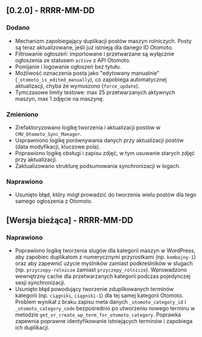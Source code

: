 ## [0.2.0] - RRRR-MM-DD
### Dodano
- Mechanizm zapobiegający duplikacji postów maszyn rolniczych. Posty są teraz aktualizowane, jeśli już istnieją dla danego ID Otomoto.
- Filtrowanie ogłoszeń: importowane i przetwarzane są wyłącznie ogłoszenia ze statusem `active` z API Otomoto.
- Pomijanie i logowanie ogłoszeń bez tytułu.
- Możliwość oznaczenia posta jako "edytowany manualnie" (`_otomoto_is_edited_manually`), co zapobiega automatycznej aktualizacji, chyba że wymuszono (`force_update`).
- Tymczasowe limity testowe: max 25 przetwarzanych aktywnych maszyn, max 1 zdjęcie na maszynę.

### Zmieniono
- Zrefaktoryzowano logikę tworzenia i aktualizacji postów w `CMU_Otomoto_Sync_Manager`.
- Usprawniono logikę porównywania danych przy aktualizacji postów (data modyfikacji, kluczowe pola).
- Poprawiono logikę obsługi i zapisu zdjęć, w tym usuwanie starych zdjęć przy aktualizacji.
- Zaktualizowano strukturę podsumowania synchronizacji w logach.

### Naprawiono
- Usunięto błąd, który mógł prowadzić do tworzenia wielu postów dla tego samego ogłoszenia z Otomoto.

## [Wersja bieżąca] - RRRR-MM-DD
### Naprawiono
- Poprawiono logikę tworzenia slugów dla kategorii maszyn w WordPress, aby zapobiec duplikatom z numerycznymi przyrostkami (np. `kombajny-1`) oraz aby zapewnić użycie myślników zamiast podkreślników w slugach (np. `przyczepy-rolnicze` zamiast `przyczepy_rolnicze`). Wprowadzono wewnętrzny cache dla przetwarzanych kategorii podczas pojedynczej sesji synchronizacji.
- Usunięto błąd powodujący tworzenie zduplikowanych terminów kategorii (np. `ciągniki`, `ciągniki-1`) dla tej samej kategorii Otomoto. Problem wynikał z braku zapisu meta danych `_otomoto_category_id` i `_otomoto_category_code` bezpośrednio po utworzeniu nowego terminu w metodzie `get_or_create_wp_term_for_otomoto_category`. Poprawka zapewnia poprawne identyfikowanie istniejących terminów i zapobiega ich duplikacji. 